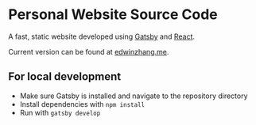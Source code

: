 # Personal Website Source Code

A fast, static website developed using [Gatsby](https://www.gatsbyjs.org/) and [React](https://facebook.github.io/react/).

Current version can be found at [edwinzhang.me](http://edwinzhang.me).

## For local development

* Make sure Gatsby is installed and navigate to the repository directory
* Install dependencies with ```npm install```
* Run with ```gatsby develop```

